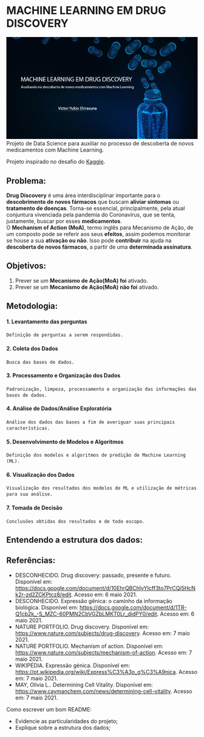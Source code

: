 
# MACHINE LEARNING EM DRUG DISCOVERY
![banner](https://github.com/vichShir/imersao-dados-desafio-final/blob/main/Imagens/banner.png) <br>
Projeto de Data Science para auxiliar no processo de descoberta de novos medicamentos com Machine Learning.

Projeto inspirado no desafio do [Kaggle](https://www.kaggle.com/c/lish-moa).

## Problema:
**Drug Discovery** é uma área interdisciplinar importante para o **descobrimento de novos fármacos** que buscam **aliviar sintomas** ou **tratamento de doenças**. Torna-se essencial, principalmente, pela atual conjuntura vivenciada pela pandemia do Coronavírus, que se tenta, justamente, buscar por esses **medicamentos**. <br>
O **Mechanism of Action (MoA)**, termo inglês para Mecanismo de Ação, de um composto pode se referir aos seus **efeitos**, assim podemos monitorar se house a sua **ativação ou não**. Isso pode **contribuir** na ajuda na **descoberta de novos fármacos**, a partir de uma **determinada assinatura**.

## Objetivos:
1. Prever se um **Mecanismo de Ação(MoA) foi** ativado.
2. Prever se um **Mecanismo de Ação(MoA) não foi** ativado.

## Metodologia:
#### **1. Levantamento das perguntas**
    Definição de perguntas a serem respondidas.
#### **2. Coleta dos Dados**
    Busca das bases de dados.
#### **3. Processamento e Organização dos Dados**
    Padronização, limpeza, processamento e organização das informações das bases de dados.
#### **4. Análise de Dados/Análise Exploratória**
    Análise dos dados das bases a fim de averiguar suas principais características.
#### **5. Desenvolvimento de Modelos e Algoritmos**
    Definição dos modelos e algoritmos de predição de Machine Learning (ML).
#### **6. Visualização dos Dados**
    Visualização dos resultados dos modelos de ML e utilização de métricas para sua análise.
#### **7. Tomada de Decisão**
    Conclusões obtidas dos resultados e de todo escopo.

## Entendendo a estrutura dos dados:

## Referências:
   * DESCONHECIDO. Drug discovery: passado, presente e futuro. Disponível em: https://docs.google.com/document/d/10EhrQBChlyYIcff3to7PrCQi5HcNk2r-zd2ZCKPtcz8/edit. Acesso em: 6 maio 2021.
   * DESCONHECIDO. Expressão gênica: o caminho da informação biológica. Disponível em: https://docs.google.com/document/d/1TR-Q1cb2k_-S_MZC-60PMN2CbVGZbLMKT0Lr_didPY0/edit. Acesso em: 6 maio 2021.
   * NATURE PORTFOLIO. Drug discovery. Disponível em: https://www.nature.com/subjects/drug-discovery. Acesso em: 7 maio 2021.
   * NATURE PORTFOLIO. Mechanism of action. Disponível em: https://www.nature.com/subjects/mechanism-of-action. Acesso em: 7 maio 2021.
   * WIKIPÉDIA. Expressão génica. Disponível em: https://pt.wikipedia.org/wiki/Express%C3%A3o_g%C3%A9nica. Acesso em: 7 maio 2021.
   * MAY, Olivia L.. Determining Cell Vitality​. Disponível em: https://www.caymanchem.com/news/determining-cell-vitality. Acesso em: 7 maio 2021.

Como escrever um bom README:

- Evidencie as particularidades do projeto;
- Explique sobre a estrutura dos dados;
